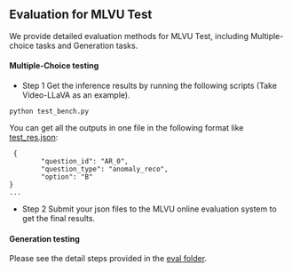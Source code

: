 ## Evaluation for MLVU Test

We provide detailed evaluation methods for MLVU Test, including Multiple-choice tasks and Generation tasks.

#### Multiple-Choice testing
- Step 1 Get the inference results by running the following scripts (Take Video-LLaVA as an example).
```
python test_bench.py 
```
You can get all the outputs in one file in the following format like [test_res.json](https://github.com/JUNJIE99/MLVU/blob/main/evaluation_test/test_res.json):
```
 {
        "question_id": "AR_0",
        "question_type": "anomaly_reco",
        "option": "B"
}
...
```
- Step 2 Submit your json files to the MLVU online evaluation system to get the final results.
  
#### Generation testing
Please see the detail steps provided in the [eval folder](https://github.com/JUNJIE99/MLVU/tree/main/evaluation).
